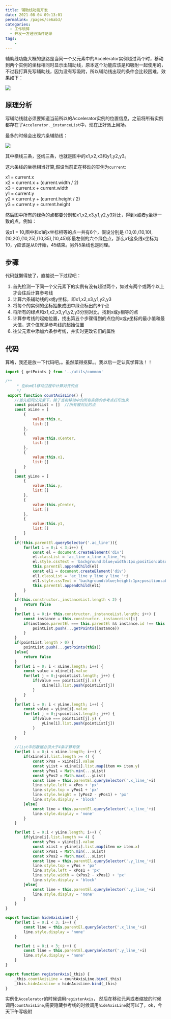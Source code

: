 ```yaml
---
title: 辅助线功能开发
date: 2021-08-04 09:13:01
permalink: /pages/ce6ab3/
categories:
  - 工作琐碎
  - 开发一方通行插件记录
tags:
    -
---
```

辅助线功能大概的思路是当同一个父元素中的Accelerator实例超过两个时，移动到两个实例的坐标相同时显示出辅助线，原本这个功能应该是和吸附一起使用的，不过我打算先写辅助线，因为没有写吸附，所以辅助线出现的条件会比较困难，效果如下：

![](https://gitee.com/knif/img/raw/master/img/2021020804.gif)

## 原理分析
写辅助线就必须要知道当前所以的Accelerator实例的位置信息，之前将所有实例都存在了`Accelerator._instanceList`中，现在正好派上用场。  

最多的时候会出现六条辅助线：

![](https://gitee.com/knif/img/raw/master/img/202102cankaoxian.jpg)

其中横线三条，竖线三条，也就是图中的x1,x2,x3和y1,y2,y3。

这六条线的坐标相当好算,假设当前正在移动的实例为`current`:

x1 = current.x   
x2 = current.x + (current.width / 2)  
x3 = current.x + current.width  
y1 = current.y  
y2 = current.y + (current.height / 2)  
y3 = current.y + current.height

然后图中所有的绿色的点都要分别和x1,x2,x3,y1,y2,y3对比，得到x或者y坐标一致的点，例如：

设x1 = 10,图中和x1的x坐标相等的点一共有6个，假设分别是 (10,0),(10,10),(10,20),(10,25),(10,35),(10,45)即最左侧的六个绿色点，那么x1这条线x坐标为10，y应该是从0开始，45结束。另外5条线也是同理。

## 步骤
代码就懒得放了，直接说一下过程吧：

1. 首先检测一下同一个父元素下的实例有没有超过两个，如过有两个或两个以上才会往后计算参考线
2. 计算六条辅助线的x或y坐标，即x1,x2,x3,y1,y2,y3
3. 将每个的实例的坐标抽象成图中绿点标出的8个点
4. 将所有的绿点和x1,x2,x3,y1,y2,y3分别对比，找到x或y相等的点
5. 计算参考线的起始位置，找出第五个步骤得到的点位的x或y坐标的最小值和最大值，这个值就是参考线的起始位置
5. 往父元素中添加六条参考线，并实时更改它们的属性

## 代码
算咯，我还是放一下代码吧。。虽然菜得抠脚。。我以后一定认真学算法！！
```js
import { getPoints } from '../utils/common'

/**
     * 在domEl移动过程中计算对齐的点
     */
 export function countAxisLine() {
    //首先把同父元素下，除了当前移动中的所有实例的参考点打印出来
    const pointList = []  //所有被对比的点
    const xLine = [
        {
            value:this.x,
            list:[]
        },
        {
            value:this.xCenter,
            list:[]
        },
        {
            value:this.x1,
            list:[]
        }
    ]
    const yLine = [
        {
            value:this.y,
            list:[]
        },
        {
            value:this.yCenter,
            list:[]
        },
        {
            value:this.y1,
            list:[]
        }
    ]
    if(!this.parentEl.querySelector('.ac_line')){
        for(let i = 0;i < 3;i++) {
            const el = document.createElement('div')
            el.classList = 'ac_line x_line x_line_'+i
            el.style.cssText = 'background:blue;width:1px;position:absolute;display:none;z-index:9999;'
            this.parentEl.appendChild(el)
            const el1 = document.createElement('div')
            el1.classList = 'ac_line y_line y_line_'+i
            el1.style.cssText = 'background:blue;height:1px;position:absolute;display:none;z-index:9999;'
            this.parentEl.appendChild(el1)
        }
    }
    if(this.constructor._instanceList.length < 2) {
        return false
    }
    for(let i = 0;i< this.constructor._instanceList.length; i++) {
        const instance = this.constructor._instanceList[i]
        if(instance.parentEl === this.parentEl && instance.id !== this.id) {
            pointList.push(...getPoints(instance))
        }
    }
    if(pointList.length > 0) {
        pointList.push(...getPoints(this))
    }else{
        return false
    }
    for(let i = 0; i < xLine.length; i++) {
        const value = xLine[i].value
        for(let j = 0;j<pointList.length; j++) {
            if(value === pointList[j].x) {
                xLine[i].list.push(pointList[j])
            }
        }
    }
    for(let i = 0; i < yLine.length; i++) {
        const value = yLine[i].value
        for(let j = 0;j<pointList.length; j++) {
            if(value === pointList[j].y) {
                yLine[i].list.push(pointList[j])
            }
        }
    }
    
    //list中的数据必须大于4条才算有效
    for(let i = 0;i < xLine.length; i++) {
        if(xLine[i].list.length >= 4) {
            const xPos = xLine[i].value
            const yList = xLine[i].list.map(item => item.y)
            const yPos1 = Math.min(...yList)
            const yPos2 = Math.max(...yList)
            const line = this.parentEl.querySelector('.x_line_'+i)
            line.style.left = xPos + 'px'
            line.style.top = yPos1 + 'px'
            line.style.height = (yPos2 - yPos1) + 'px'
            line.style.display = 'block'
        }else{
            const line = this.parentEl.querySelector('.x_line_'+i)
            line.style.display = 'none'
        }
    }

    for(let i = 0;i < yLine.length; i++) {
        if(yLine[i].list.length >= 4) {
            const yPos = yLine[i].value
            const xList = yLine[i].list.map(item => item.x)
            const xPos1 = Math.min(...xList)
            const xPos2 = Math.max(...xList)
            const line = this.parentEl.querySelector('.y_line_'+i)
            line.style.top = yPos + 'px'
            line.style.left = xPos1 + 'px'
            line.style.width = (xPos2 - xPos1) + 'px'
            line.style.display = 'block'
        }else{
            const line = this.parentEl.querySelector('.y_line_'+i)
            line.style.display = 'none'
        }
    }
}

export function hideAxisLine() {
    for(let i = 0;i < 3; i++) {
        const line = this.parentEl.querySelector('.x_line_'+i)
        line.style.display = 'none'
    }

    for(let i = 0;i < 3; i++) {
        const line = this.parentEl.querySelector('.y_line_'+i)
        line.style.display = 'none'
    }
}

export function registerAxis(_this) {
    _this.countAxisLine = countAxisLine.bind(_this)
    _this.hideAxisLine = hideAxisLine.bind(_this)
}
```
实例化`Accelerator`的时候调用`registerAxis`，
然后在移动元素或者缩放的时候调用`countAxisLine`,需要隐藏参考线的时候调用`hideAxisLine`就可以了，ok，今天下午写吸附
